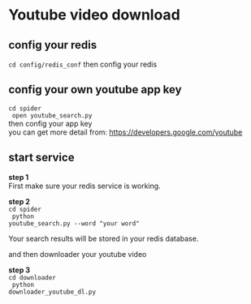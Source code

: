 # Youtube video download

## config your redis

<code>cd config/redis_conf</code> then config your redis

## config your own youtube app key
<code>cd spider <br>
open youtube_search.py</code><br>
then config your app key<br>
you can get more detail from: https://developers.google.com/youtube

## start service
**step 1**<br>
First make sure your redis service is working.

**step 2**<br>
<code>cd spider <br>
python youtube_search.py --word "your word"
</code>

Your search results will be stored in your redis database.

and then downloader your youtube video

**step 3**<br>
<code>cd downloader <br>
python downloader_youtube_dl.py
</code>